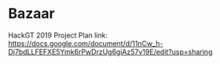 # Bazaar
HackGT 2019 Project
Plan link: https://docs.google.com/document/d/11nCw_h-Dj7bdLLFEFXE5Ymk6rPwDrzUg6giAz57v19E/edit?usp=sharing
